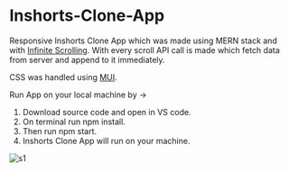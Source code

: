 # Inshorts-Clone-App
 Responsive Inshorts Clone App which was made using MERN stack and with [Infinite Scrolling](https://www.npmjs.com/package/react-infinite-scroll-component). With every scroll API call is made which fetch data from server and append to it immediately.
 
 CSS was handled using [MUI](https://github.com/mui-org/material-ui).
 
 Run App on your local machine by -> 
1. Download source code and open in VS code.
2. On terminal run npm install.
3. Then run npm start.
4. Inshorts Clone App will run on your machine.
 
 
 
 ![s1](https://user-images.githubusercontent.com/74757115/138549292-255b85df-b4a5-400a-800d-0ac49c847ec5.png)
 

